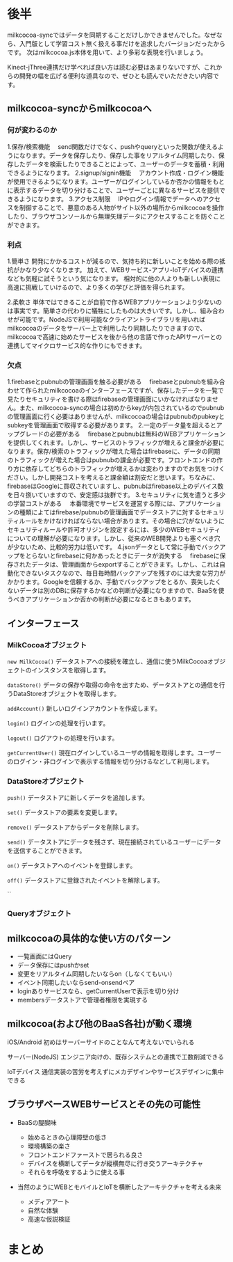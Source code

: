 # 後半

milkcocoa-syncではデータを同期することだけしかできませんでした。なぜなら、入門版として学習コスト無く扱える事だけを追求したバージョンだったからです。
次はmilkcocoa.js本体を用いて、より多彩な表現を行いましょう。

Kinect-jThree連携だけ学べれば良い方は読む必要はあまりないですが、これからの開発の幅を広げる便利な道具なので、ぜひとも読んでいただきたい内容です。

## milkcocoa-syncからmilkcocoaへ

### 何が変わるのか
1.保存/検索機能
　send関数だけでなく、pushやqueryといった関数が使えるようになります。データを保存したり、保存した事をリアルタイム同期したり、保存したデータを検索したりできることによって、ユーザーのデータを蓄積・利用できるようになります。
2.signup/signin機能
　アカウント作成・ログイン機能が使用できるようになります。ユーザーがログインしているか否かの情報をもとに表示するデータを切り分けることで、ユーザーごとに異なるサービスを提供できるようになります。
3.アクセス制限
　IPやログイン情報でデータへのアクセスを制御することで、悪意のある人物がサイト以外の場所からmilkcocoaを操作したり、ブラウザコンソールから無理矢理データにアクセスすることを防ぐことができます。

### 利点
1.簡単さ
開発にかかるコストが減るので、気持ち的に新しいことを始める際の抵抗がかなり少なくなります。
加えて、WEBサービス-アプリ-IoTデバイスの連携なども気軽に試そうという気になります。
相対的に他の人よりも新しい表現に高速に挑戦していけるので、より多くの学びと評価を得られます。

2.柔軟さ
単体ではできることが自前で作るWEBアプリケーションより少ないのは事実です。簡単さの代わりに犠牲にしたものは大きいです。しかし、組み合わせが可能です。NodeJSで利用可能なクライアントライブラリを用いればmilkcocoaのデータをサーバー上で利用したり同期したりできますので、milkcocoaで高速に始めたサービスを後から他の言語で作ったAPIサーバーとの連携してマイクロサービス的な作りにもできます。

### 欠点
1.firebaseとpubnubの管理画面を触る必要がある
　firebaseとpubnubを組み合わせて作られたmilkcocoaのインターフェースですが、保存したデータを一覧で見たりセキュリティを書ける際はfirebaseの管理画面にいかなければなりません。また、milkcocoa-syncの場合は初めからkeyが内包されているのでpubnubの管理画面に行く必要はありませんが、milkcocoaの場合はpubnubのpubkeyとsubkeyを管理画面で取得する必要があります。
2.一定のデータ量を超えるとアップグレードの必要がある
　firebaseとpubnubは無料のWEBアプリケーションを提供してくれます。しかし、サービスのトラフィックが増えると課金が必要になります。保存/検索のトラフィックが増えた場合はfirebaseに、データの同期のトラフィックが増えた場合はpubnubの課金が必要です。フロントエンドの作り方に依存してどちらのトラフィックが増えるかは変わりますのでお気をつけください。しかし開発コストを考えると課金額は割安だと思います。ちなみに、firebaseはGoogleに買収されていますし、pubnubはfirebase以上のデバイス数を日々捌いていますので、安定感は抜群です。
3.セキュリティに気を遣うと多少の学習コストがある
　本番環境でサービスを運営する際には、アプリケーションの種類によてはfirebase/pubnubの管理画面でデータストアに対するセキュリティルールをかけなければならない場合があります。その場合に穴がないようにセキュリティルールや許可オリジンを設定するには、多少のWEBセキュリティについての理解が必要になります。しかし、従来のWEB開発よりも塞ぐべき穴が少ないため、比較的労力は低いです。
4.jsonデータとして常に手動でバックアップをとらないとfirebaseに何かあったときにデータが消失する
　firebaseに保存されたデータは、管理画面からexportすることができます。しかし、これは自動化できないタスクなので、毎日毎時間バックアップを残すのには大変な労力がかかります。Googleを信頼するか、手動でバックアップをとるか、喪失したくないデータは別のDBに保存するかなどの判断が必要になりますので、BaaSを使うべきアプリケーションか否かの判断が必要になるときもあります。

## インターフェース

### MilkCocoaオブジェクト

`new MilkCocoa()`
データストアへの接続を確立し、通信に使うMilkCocoaオブジェクトのインスタンスを取得します。

`dataStore()`
データの保存や取得の命令を出すため、データストアとの通信を行うDataStoreオブジェクトを取得します。

`addAccount()`
新しいログインアカウントを作成します。

`login()`
ログインの処理を行います。

`logout()`
ログアウトの処理を行います。

`getCurrentUser()`
現在ログインしているユーザの情報を取得します。ユーザーのログイン・非ログインで表示する情報を切り分けるなどして利用します。

### DataStoreオブジェクト
`push()`
データストアに新しくデータを追加します。

`set()`
データストアの要素を変更します。

`remove()`
データストアからデータを削除します。

`send()`
データストアにデータを残さず、現在接続されているユーザーにデータを送信することができます。

`on()`
データストアへのイベントを登録します。

`off()`
データストアに登録されたイベントを解除します。

``


### Queryオブジェクト


## milkcocoaの具体的な使い方のパターン
- 一覧画面にはQuery
- データ保存にはpushかset
- 変更をリアルタイム同期したいならon（しなくてもいい）
- イベント同期したいならsend-onsendペア
- loginありサービスなら、getCurrentUserで表示を切り分け
- membersデータストアで管理者権限を実現する


## milkcocoa(および他のBaaS各社)が動く環境
iOS/Android
初めはサーバーサイドのことなんて考えないでいられる

サーバー(NodeJS)
エンジニア向けの、既存システムとの連携で工数削減できる

IoTデバイス
通信実装の苦労を考えずにメカデザインやサービスデザインに集中できる


## ブラウザベースWEBサービスとその先の可能性
- BaaSの醍醐味
	- 始めるときの心理障壁の低さ
	- 環境構築の楽さ
	- フロントエンドファーストで居られる良さ
	- デバイスを横断してデータが縦横無尽に行き交うアーキテクチャ
	- それらを呼吸をするように使える事

- 当然のようにWEBとモバイルとIoTを横断したアーキテクチャを考える未来
	- メディアアート
	- 自然な体験
	- 高速な仮説検証

# まとめ
